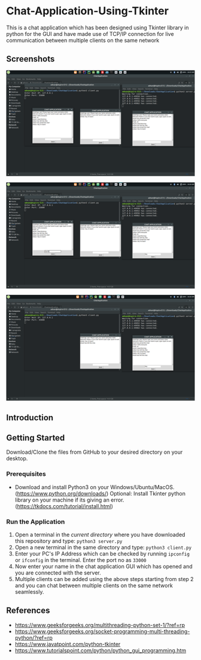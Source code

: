 # Chat-Application-Using-Tkinter
This is a chat application which  has been designed using Tkinter library in python for the GUI and have made use of TCP/IP connection for live communication between multiple clients on the same network


## Screenshots
![](screenshot1.png)

![](screenshot2.png)

![](screenshot3.png)

## Introduction


## Getting Started
Download/Clone the files from GitHub to your desired directory on your desktop.

### Prerequisites
* Download and install Python3 on your Windows/Ubuntu/MacOS. (https://www.python.org/downloads/)
Optional: Install Tkinter python library on your machine if its giving an error. (https://tkdocs.com/tutorial/install.html)

### Run the Application
1. Open a terminal in the *current directory* where you have downloaded this repository and type:
`python3 server.py`
2. Open a new terminal in the same directory and type: `python3 client.py`
3. Enter your PC's IP Address which can be checked by running `ipconfig` or `ifconfig` in the terminal. Enter the port no as `33000`
4. Now enter your name in the chat application GUI which has opened and you are connected with the server.
5. Multiple clients can be added using the above steps starting from step 2 and you can chat between multiple clients on the same network seamlessly.



## References

* https://www.geeksforgeeks.org/multithreading-python-set-1/?ref=rp
* https://www.geeksforgeeks.org/socket-programming-multi-threading-python/?ref=rp
* https://www.javatpoint.com/python-tkinter
* https://www.tutorialspoint.com/python/python_gui_programming.htm


